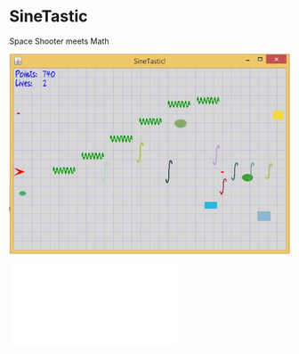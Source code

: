 # SineTastic
Space Shooter meets Math

![Current State](preview.jpg "Current State")

![Download](sinetastic-game-0.1-jar-with-dependencies.jar?raw=true)
